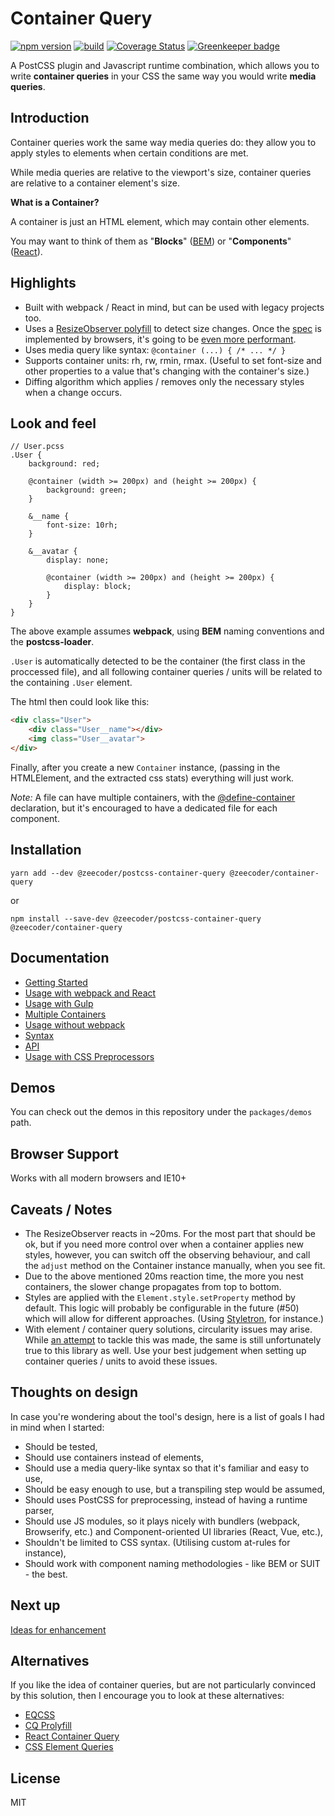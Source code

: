 # Container Query

[![npm version](https://badge.fury.io/js/%40zeecoder%2Fcontainer-query.svg)](https://npmjs.com/package/@zeecoder/container-query)
[![build](https://travis-ci.org/ZeeCoder/container-query.svg?branch=master)](https://travis-ci.org/ZeeCoder/container-query)
[![Coverage Status](https://coveralls.io/repos/github/ZeeCoder/container-query/badge.svg?branch=master)](https://coveralls.io/github/ZeeCoder/container-query?branch=master)
[![Greenkeeper badge](https://badges.greenkeeper.io/ZeeCoder/container-query.svg)](https://greenkeeper.io/)

A PostCSS plugin and Javascript runtime combination, which allows you to write
**container queries** in your CSS the same way you would write **media queries**.

## Introduction

Container queries work the same way media queries do: they allow you to apply
styles to elements when certain conditions are met.

While media queries are relative to the viewport's size, container queries are
relative to a container element's size.

**What is a Container?**

A container is just an HTML element, which may contain other elements.

You may want to think of them as "**Blocks**" ([BEM](http://getbem.com/naming/))
or "**Components**" ([React](https://facebook.github.io/react/docs/components-and-props.html)).

## Highlights

- Built with webpack / React in mind, but can be used with legacy projects too.
- Uses a [ResizeObserver polyfill](https://github.com/que-etc/resize-observer-polyfill)
to detect size changes. Once the [spec](https://wicg.github.io/ResizeObserver/)
is implemented by browsers, it's going to be [even more performant](https://developers.google.com/web/updates/2016/10/resizeobserver#out_now).
- Uses media query like syntax: `@container (...) { /* ... */ }`
- Supports container units: rh, rw, rmin, rmax. (Useful to set font-size
and other properties to a value that's changing with the container's size.)
- Diffing algorithm which applies / removes only the necessary styles when a
change occurs.

## Look and feel

```pcss
// User.pcss
.User {
    background: red;
    
    @container (width >= 200px) and (height >= 200px) {
        background: green;
    }
    
    &__name {
        font-size: 10rh;
    }
    
    &__avatar {
        display: none;

        @container (width >= 200px) and (height >= 200px) {
            display: block;
        }
    }
}
```

The above example assumes **webpack**, using **BEM** naming conventions and the
**postcss-loader**.

`.User` is automatically detected to be the container (the first class in the
proccessed file), and all following container queries / units will be related
to the containing `.User` element.

The html then could look like this:

```html
<div class="User">
    <div class="User__name"></div>
    <img class="User__avatar">
</div>
```

Finally, after you create a new `Container` instance, (passing in the HTMLElement,
and the extracted css stats) everything will just work.


*Note:* A file can have multiple containers, with the [@define-container](docs/multiple-containers.md)
 declaration, but it's encouraged to have a dedicated file for each component.

## Installation

`yarn add --dev @zeecoder/postcss-container-query @zeecoder/container-query`

or

`npm install --save-dev @zeecoder/postcss-container-query @zeecoder/container-query`


## Documentation

- [Getting Started](docs/getting-started.md)
- [Usage with webpack and React](docs/webpack-and-react.md)
- [Usage with Gulp](docs/gulp.md)
- [Multiple Containers](docs/multiple-containers.md)
- [Usage without webpack](docs/without-webpack.md)
- [Syntax](docs/syntax.md)
- [API](docs/api.md)
- [Usage with CSS Preprocessors](docs/css-preprocessors.md)

## Demos

You can check out the demos in this repository under the `packages/demos` path.

## Browser Support

Works with all modern browsers and IE10+

## Caveats / Notes

- The ResizeObserver reacts in ~20ms. For the most part that should be ok, but
if you need more control over when a container applies new styles, however, you
can switch off the observing behaviour, and call the `adjust` method on the
Container instance manually, when you see fit.
- Due to the above mentioned 20ms reaction time, the more you nest containers,
the slower change propagates from top to bottom.
- Styles are applied with the `Element.style.setProperty` method by default.
This logic will probably be configurable in the future (#50) which will allow for
different approaches. (Using [Styletron](https://github.com/rtsao/styletron), for
instance.)
- With element / container query solutions, circularity issues may arise. While
[an attempt](https://github.com/ZeeCoder/container-query/issues/20) to tackle
this was made, the same is still unfortunately true to this library as well.
Use your best judgement when setting up container queries / units to avoid these
issues.

## Thoughts on design

In case you're wondering about the tool's design, here is a list of goals I
had in mind when I started:

- Should be tested,
- Should use containers instead of elements,
- Should use a media query-like syntax so that it's familiar and easy to use,
- Should be easy enough to use, but a transpiling step would be assumed,
- Should uses PostCSS for preprocessing, instead of having a runtime parser,
- Should use JS modules, so it plays nicely with bundlers (webpack, Browserify,
etc.) and Component-oriented UI libraries (React, Vue, etc.),
- Shouldn't be limited to CSS syntax. (Utilising custom at-rules for instance),
- Should work with component naming methodologies - like BEM or SUIT - the best.

## Next up

[Ideas for enhancement](https://goo.gl/7XtjDe)

## Alternatives

If you like the idea of container queries, but are not particularly
convinced by this solution, then I encourage you to look at these alternatives:

- [EQCSS](https://github.com/eqcss/eqcss)
- [CQ Prolyfill](https://github.com/ausi/cq-prolyfill)
- [React Container Query](https://github.com/d6u/react-container-query)
- [CSS Element Queries](https://github.com/marcj/css-element-queries)

## License

MIT

